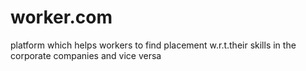 # worker.com
platform which helps workers to find placement w.r.t.their skills in the corporate companies and vice versa
